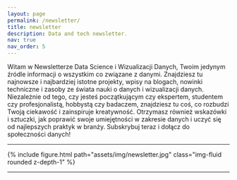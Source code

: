 ```yaml
---
layout: page
permalink: /newsletter/
title: newsletter
description: Data and tech newsletter.
nav: true
nav_order: 5
---
```


Witam w Newsletterze Data Science i Wizualizacji Danych, Twoim jedynym źródle informacji o wszystkim co związane z danymi. Znajdziesz tu najnowsze i najbardziej istotne projekty, wpisy na blogach, nowinki techniczne i zasoby ze świata nauki o danych i wizualizacji danych. Niezależnie od tego, czy jesteś początkującym czy ekspertem, studentem czy profesjonalistą, hobbystą czy badaczem, znajdziesz tu coś, co rozbudzi Twoją ciekawość i zainspiruje kreatywność. Otrzymasz również wskazówki i sztuczki, jak poprawić swoje umiejętności w zakresie danych i uczyć się od najlepszych praktyk w branży. Subskrybuj teraz i dołącz do społeczności danych!

<hr>

{% include figure.html path="assets/img/newsletter.jpg" class="img-fluid rounded z-depth-1" %}

<hr>

<div id="custom-substack-embed"></div>


<script>
  window.CustomSubstackWidget = {
    substackUrl: "szymonkowalewski.substack.com",
    placeholder: "example@gmail.com",
    buttonText: "Subscribe",
    theme: "purple"
  };
</script>
<script src="https://substackapi.com/widget.js" async></script>